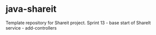 # java-shareit
Template repository for Shareit project.
Sprint 13 - base start of ShareIt service - add-controllers